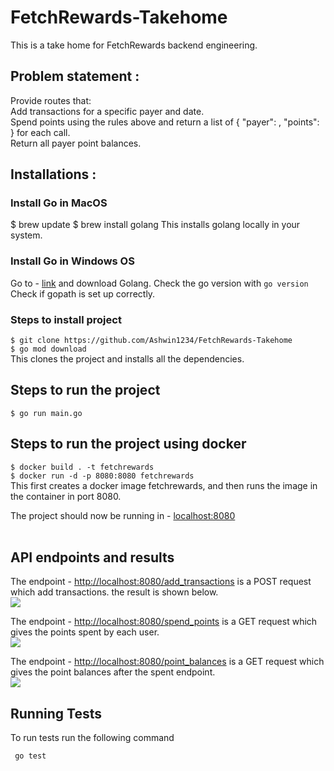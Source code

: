 # FetchRewards-Takehome
This is a take home for FetchRewards backend engineering.

## Problem statement : <br>
Provide routes that: <br>
Add transactions for a specific payer and date. <br>
Spend points using the rules above and return a list of ​{ "payer": <string>, "points": <integer> }​ for each call. <br>
Return all payer point balances. <br>

## Installations : <br>
### Install Go in MacOS
$ brew update
$ brew install golang
This installs golang locally in your system.

### Install Go in Windows OS
Go to - [link](https://go.dev/) and download Golang.
Check the go version with ``` go version ```
Check if gopath is set up correctly.

### Steps to install project
``` $ git clone https://github.com/Ashwin1234/FetchRewards-Takehome ``` <br>
``` $ go mod download ``` <br>
This clones the project and installs all the dependencies.

## Steps to run the project
``` $ go run main.go ```

## Steps to run the project using docker
``` $ docker build . -t fetchrewards ``` <br>
``` $ docker run -d -p 8080:8080 fetchrewards ``` <br>
This first creates a docker image fetchrewards, and then runs the image in the container in port 8080.

The project should now be running in - [localhost:8080](http://localhost:8080)
<br>
<br>

## API endpoints and results

The endpoint - [http://localhost:8080/add_transactions](http://localhost:8080/add_transactions) is a POST request which add transactions.
the result is shown below.<br>
![](./images/pic_2.png)

The endpoint - [http://localhost:8080/spend_points](http://localhost:8080/spend_points) is a GET request which gives the points spent by each user.<br>
![](./images/pic_3.png)

The endpoint - [http://localhost:8080/point_balances](http://localhost:8080/point_balances) is a GET request which gives the point balances after the spent endpoint.<br>
![](./images/pic_1.png)


## Running Tests
To run tests run the following command

``` go test```






